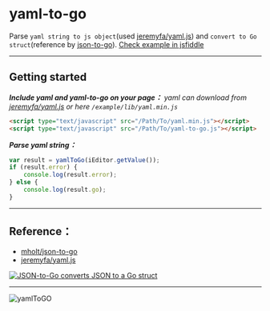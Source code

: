 # yaml-to-go

Parse `yaml string to js object`(used [jeremyfa/yaml.js](https://github.com/jeremyfa/yaml.js)) and `convert to Go struct`(reference by [json-to-go](https://github.com/mholt/json-to-go)).
[Check example in jsfiddle](https://jsfiddle.net/6zopgcvc/show/)

___

## Getting started

***Include yaml and yaml-to-go on your page：***
*yaml can download from [jeremyfa/yaml.js](https://github.com/jeremyfa/yaml.js/blob/develop/dist/yaml.min.js) or here `/example/lib/yaml.min.js`*

```html
<script type="text/javascript" src="/Path/To/yaml.min.js"></script>
<script type="text/javascript" src="/Path/To/yaml-to-go.js"></script>
```


***Parse yaml string：***

```javascript
var result = yamlToGo(iEditor.getValue());
if (result.error) {
	console.log(result.error);
} else {
	console.log(result.go);
}
```

___

## Reference：
* [mholt/json-to-go](https://github.com/mholt/json-to-go)
* [jeremyfa/yaml.js](https://github.com/jeremyfa/yaml.js)

[<img src="https://mholt.github.io/json-to-go/resources/images/json-to-go.png" alt="JSON-to-Go converts JSON to a Go struct"></a>](https://mholt.github.io/json-to-go)

___

![yamlToGO](https://raw.githubusercontent.com/avan06/yaml-to-go/master/yamlToGO.png)